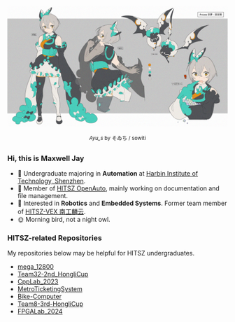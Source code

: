 ![Ayu_s](images/72027100_p0.png)

<p align="center"> <sup>
    <i>Ayu_s</i> by そゐち / sowiti
</sup> </p>

### Hi, this is Maxwell Jay

- 🌱 Undergraduate majoring in **Automation** at [Harbin Institute of Technology, Shenzhen](https://www.hitsz.edu.cn/).
- 👯 Member of [HITSZ OpenAuto](https://github.com/HITSZ-OpenAuto), mainly working on documentation and file management.
- 🔭 Interested in **Robotics** and **Embedded Systems**. Former team member of [HITSZ-VEX 南工麟云](https://space.bilibili.com/3493271458285683).
- 🌞 Morning bird, not a night owl.

### HITSZ-related Repositories

My repositories below may be helpful for HITSZ undergraduates.

- [mega_12800](https://github.com/MaxwellJay256/mega_12800)
- [Team32-2nd_HongliCup](https://github.com/MaxwellJay256/Team32-2nd_HongliCup)
- [CppLab_2023](https://github.com/MaxwellJay256/CppLab_2023)
- [MetroTicketingSystem](https://github.com/MaxwellJay256/MetroTicketingSystem)
- [Bike-Computer](https://github.com/MaxwellJay256/Bike-Computer)
- [Team8-3rd-HongliCup](https://github.com/MaxwellJay256/Team8-3rd-HongliCup)
- [FPGALab_2024](https://github.com/MaxwellJay256/FPGALab_2024)

<!--
**MaxwellJay256/MaxwellJay256** is a ✨ _special_ ✨ repository because its `README.md` (this file) appears on your GitHub profile.

Here are some ideas to get you started:

- 🔭 I’m currently working on ...
- 🌱 I’m currently learning ...
- 👯 I’m looking to collaborate on ...
- 🤔 I’m looking for help with ...
- 💬 Ask me about ...
- 📫 How to reach me: ...
- 😄 Pronouns: ...
- ⚡ Fun fact: ...
-->
